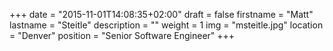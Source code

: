 +++
date = "2015-11-01T14:08:35+02:00"
draft = false
firstname = "Matt"
lastname = "Steitle"
description = ""
weight = 1
img = "msteitle.jpg"
location = "Denver"
position = "Senior Software Engineer"
+++
